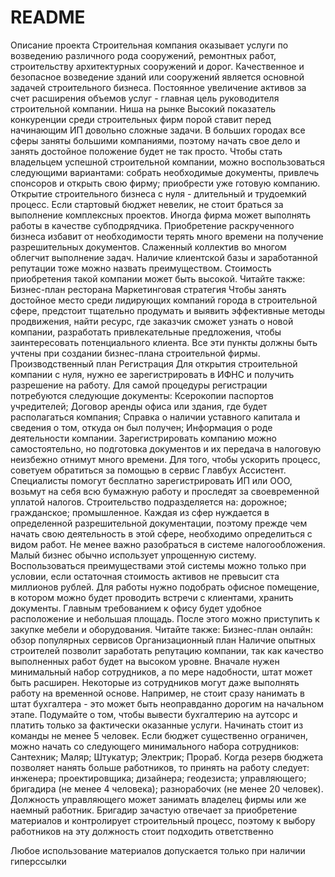 # README
Описание проекта Строительная компания оказывает услуги по возведению различного рода сооружений, ремонтных работ, строительству архитектурных сооружений и дорог. Качественное и безопасное возведение зданий или сооружений является основной задачей строительного бизнеса. Постоянное увеличение активов за счет расширения объемов услуг - главная цель руководителя строительной компании. Ниша на рынке Высокий показатель конкуренции среди строительных фирм порой ставит перед начинающим ИП довольно сложные задачи. В больших городах все сферы заняты большими компаниями, поэтому начать свое дело и занять достойное положение будет не так просто. Чтобы стать владельцем успешной строительной компании, можно воспользоваться следующими вариантами: собрать необходимые документы, привлечь спонсоров и открыть свою фирму; приобрести уже готовую компанию. Открытие строительного бизнеса с нуля - длительный и трудоемкий процесс. Если стартовый бюджет невелик, не стоит браться за выполнение комплексных проектов. Иногда фирма может выполнять работы в качестве субподрядчика. Приобретение раскрученного бизнеса избавит от необходимости терять много времени на получение разрешительных документов. Слаженный коллектив во многом облегчит выполнение задач. Наличие клиентской базы и заработанной репутации тоже можно назвать преимуществом. Стоимость приобретения такой компании может быть высокой. Читайте также: Бизнес-план ресторана Маркетинговая стратегия Чтобы занять достойное место среди лидирующих компаний города в строительной сфере, предстоит тщательно продумать и выявить эффективные методы продвижения, найти ресурс, где заказчик сможет узнать о новой компании, разработать привлекательные предложения, чтобы заинтересовать потенциального клиента. Все эти пункты должны быть учтены при создании бизнес-плана строительной фирмы. Производственный план Регистрация Для открытия строительной компании с нуля, нужно ее зарегистрировать в ИФНС и получить разрешение на работу. Для самой процедуры регистрации потребуются следующие документы: Ксерокопии паспортов учредителей; Договор аренды офиса или здания, где будет располагаться компания; Справка о наличии уставного капитала и сведения о том, откуда он был получен; Информация о роде деятельности компании. Зарегистрировать компанию можно самостоятельно, но подготовка документов и их передача в налоговую неизбежно отнимут много времени. Для того, чтобы ускорить процесс, советуем обратиться за помощью в сервис Главбух Ассистент. Специалисты помогут бесплатно зарегистрировать ИП или ООО, возьмут на себя всю бумажную работу и проследят за своевременной уплатой налогов. Строительство подразделяется на: дорожное; гражданское; промышленное. Каждая из сфер нуждается в определенной разрешительной документации, поэтому прежде чем начать свою деятельность в этой сфере, необходимо определиться с видом работ. Не менее важно разобраться в системе налогообложения. Малый бизнес обычно использует упрощенную систему. Воспользоваться преимуществами этой системы можно только при условии, если остаточная стоимость активов не превысит ста миллионов рублей. Для работы нужно подобрать офисное помещение, в котором можно будет проводить встречи с клиентами, хранить документы. Главным требованием к офису будет удобное расположение и небольшая площадь. После этого можно приступить к закупке мебели и оборудования. Читайте также: Бизнес-план онлайн: обзор популярных сервисов Организационный план Наличие опытных строителей позволит заработать репутацию компании, так как качество выполненных работ будет на высоком уровне. Вначале нужен минимальный набор сотрудников, а по мере надобности, штат может быть расширен. Некоторые из сотрудников могут даже выполнять работу на временной основе. Например, не стоит сразу нанимать в штат бухгалтера - это может быть неоправданно дорогим на начальном этапе. Подумайте о том, чтобы вывести бухгалтерию на аутсорс и платить только за фактически оказанные услуги. Начинать стоит из команды не менее 5 человек. Если бюджет существенно ограничен, можно начать со следующего минимального набора сотрудников: Сантехник; Маляр; Штукатур; Электрик; Прораб. Когда резерв бюджета позволяет нанять больше работников, то принять на работу следует: инженера; проектировщика; дизайнера; геодезиста; управляющего; бригадира (не менее 4 человека); разнорабочих (не менее 20 человек). Должность управляющего может занимать владелец фирмы или же наемный работник. Бригадир зачастую отвечает за приобретение материалов и контролирует строительный процесс, поэтому к выбору работников на эту должность стоит подходить ответственно

Любое использование материалов допускается только при наличии гиперссылки
